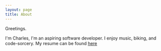 ```yaml
---
layout: page
title: About
---
```


Greetings.

I'm Charles, I'm an aspiring software developer. I enjoy music, biking, and code-sorcery. My resume can be found <a href='/resume'>here</a> 

